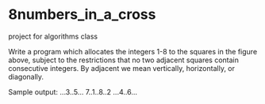 # 8numbers_in_a_cross
project for algorithms class

Write a program which allocates the integers 1-8 to the squares in the figure above, subject to
the restrictions that no two adjacent squares contain consecutive integers.
By adjacent we mean vertically, horizontally, or diagonally.

Sample output:
...3..5... 
7..1..8..2
...4..6...
